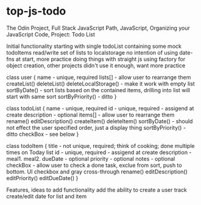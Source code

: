 # top-js-todo

The Odin Project, Full Stack JavaScript Path, JavaScript, Organizing your JavaScript Code, Project: Todo List

Initial functionality
starting with single todoList containing some mock todoItems
read/write set of lists to localstorage
no intention of using date-fns at start, more practice doing things with straight js
using factory for object creation, other projects didn't use it enough, want more practice

class user {
    name - unique, required
    lists[] - allow user to rearrange them
    createList()
    deleteList()
    deleteLocalStorage() - make it work with empty list
    sortByDate() - sort lists based on the contained items, drilling into list will start with same sort
    sortByPriority() - ditto
}

class todoList {
    name - unique, required
    id - unique, required - assigend at create
    description - optional
    items[] - allow user to rearrange them
    rename()
    editDescription()
    createItem()
    deleteItem()
    sortByDate() - should not effect the user specified order, just a display thing
    sortByPriority() - ditto
    checkBox - see below
}

class todoItem {
    title - not unique, required; think of cooking; done multiple times on Today list
    id - unique, required - assigend at create
    description - meal1.  meal2.
    dueDate - optional
    priority - optional
    notes - optional
    checkBox - allow user to check a done task, exclue from sort, push to bottom. UI checkbox and gray cross-through
    rename()
    editDescription()
    editPriority()
    editDueDate()
}



Features, ideas to add functionality
add the ability to create a user
track create/edit date for list and item

